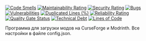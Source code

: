 [![Code Smells][code_smells_badge]][code_smells_link]
[![Maintainability Rating][maintainability_rating_badge]][maintainability_rating_link]
[![Security Rating][security_rating_badge]][security_rating_link]
[![Bugs][bugs_badge]][bugs_link]
[![Vulnerabilities][vulnerabilities_badge]][vulnerabilities_link]
[![Duplicated Lines (%)][duplicated_lines_density_badge]][duplicated_lines_density_link]
[![Reliability Rating][reliability_rating_badge]][reliability_rating_link]
[![Quality Gate Status][quality_gate_status_badge]][quality_gate_status_link]
[![Technical Debt][technical_debt_badge]][technical_debt_link]
[![Lines of Code][lines_of_code_badge]][lines_of_code_link]

Программа для загрузки модов на CurseForge и Modrinth. Все настройки в файле config.json.

<!----------------------------------------------------------------------------->

[code_smells_badge]: https://sonarcloud.io/api/project_badges/measure?project=hummel009_Minecraft-Mod-Platforms-Uploader&metric=code_smells

[code_smells_link]: https://sonarcloud.io/summary/overall?id=hummel009_Minecraft-Mod-Platforms-Uploader

[maintainability_rating_badge]: https://sonarcloud.io/api/project_badges/measure?project=hummel009_Minecraft-Mod-Platforms-Uploader&metric=sqale_rating

[maintainability_rating_link]: https://sonarcloud.io/summary/overall?id=hummel009_Minecraft-Mod-Platforms-Uploader

[security_rating_badge]: https://sonarcloud.io/api/project_badges/measure?project=hummel009_Minecraft-Mod-Platforms-Uploader&metric=security_rating

[security_rating_link]: https://sonarcloud.io/summary/overall?id=hummel009_Minecraft-Mod-Platforms-Uploader

[bugs_badge]: https://sonarcloud.io/api/project_badges/measure?project=hummel009_Minecraft-Mod-Platforms-Uploader&metric=bugs

[bugs_link]: https://sonarcloud.io/summary/overall?id=hummel009_Minecraft-Mod-Platforms-Uploader

[vulnerabilities_badge]: https://sonarcloud.io/api/project_badges/measure?project=hummel009_Minecraft-Mod-Platforms-Uploader&metric=vulnerabilities

[vulnerabilities_link]: https://sonarcloud.io/summary/overall?id=hummel009_Minecraft-Mod-Platforms-Uploader

[duplicated_lines_density_badge]: https://sonarcloud.io/api/project_badges/measure?project=hummel009_Minecraft-Mod-Platforms-Uploader&metric=duplicated_lines_density

[duplicated_lines_density_link]: https://sonarcloud.io/summary/overall?id=hummel009_Minecraft-Mod-Platforms-Uploader

[reliability_rating_badge]: https://sonarcloud.io/api/project_badges/measure?project=hummel009_Minecraft-Mod-Platforms-Uploader&metric=reliability_rating

[reliability_rating_link]: https://sonarcloud.io/summary/overall?id=hummel009_Minecraft-Mod-Platforms-Uploader

[quality_gate_status_badge]: https://sonarcloud.io/api/project_badges/measure?project=hummel009_Minecraft-Mod-Platforms-Uploader&metric=alert_status

[quality_gate_status_link]: https://sonarcloud.io/summary/overall?id=hummel009_Minecraft-Mod-Platforms-Uploader

[technical_debt_badge]: https://sonarcloud.io/api/project_badges/measure?project=hummel009_Minecraft-Mod-Platforms-Uploader&metric=sqale_index

[technical_debt_link]: https://sonarcloud.io/summary/overall?id=hummel009_Minecraft-Mod-Platforms-Uploader

[lines_of_code_badge]: https://sonarcloud.io/api/project_badges/measure?project=hummel009_Minecraft-Mod-Platforms-Uploader&metric=ncloc

[lines_of_code_link]: https://sonarcloud.io/summary/overall?id=hummel009_Minecraft-Mod-Platforms-Uploader

